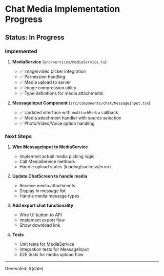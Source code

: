 # Chat Media Implementation Progress

## Status: In Progress

### Implemented

1. **MediaService** (`src/services/MediaService.ts`)
   - ✅ Image/video picker integration
   - ✅ Permission handling
   - ✅ Media upload to server
   - ✅ Image compression utility
   - ✅ Type definitions for media attachments

2. **MessageInput Component** (`src/components/chat/MessageInput.tsx`)
   - ✅ Updated interface with `onAttachMedia` callback
   - ✅ Media attachment handler with source selection
   - ✅ Photo/Video/Voice option handling

### Next Steps

1. **Wire MessageInput to MediaService**
   - Implement actual media picking logic
   - Call MediaService methods
   - Handle upload states (loading/success/error)

2. **Update ChatScreen to handle media**
   - Receive media attachments
   - Display in message list
   - Handle media message types

3. **Add export chat functionality**
   - Wire UI button to API
   - Implement export flow
   - Show download link

4. **Tests**
   - Unit tests for MediaService
   - Integration tests for MessageInput
   - E2E tests for media upload flow

---

Generated: $(date)

